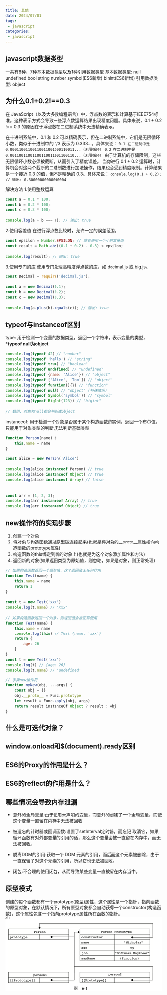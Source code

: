 ```yaml
---
title: 其他
date: 2024/07/01
tags:
 - javascript
categories:
 - javascript
---
```


## javascript数据类型

一共有8种，7种基本数据类型以及1种引用数据类型
基本数据类型: null undefined bool string number symbol(ES6新增) binInt(ES6新增)
引用数据类型: object

## 为什么0.1+0.2!==0.3

在 JavaScript（以及大多数编程语言）中，浮点数的表示和计算基于IEEE754标准。这种表示方式会导致一些浮点数运算结果出现精度问题。具体来说，0.1 + 0.2 !== 0.3 的原因在于浮点数在二进制系统中无法精确表示。

在十进制系统中，0.1 和 0.2 可以精确表示，但在二进制系统中，它们是无限循环小数，类似于十进制中的 1/3 表示为 0.333...。具体来说：
```0.1 在二进制中是 0.00011001100110011001100110011...（无限循环）```
```0.2 在二进制中是 0.00110011001100110011001100110...（无限循环）```
由于计算机的存储限制，这些无限循环小数必须被截断，从而引入了精度误差。
当你进行 0.1 + 0.2 运算时，计算机会对这两个截断的二进制数进行加法操作，结果也会受到精度限制。计算结果是一个接近 0.3 的值，但不是精确的 0.3。具体来说：
```console.log(0.1 + 0.2); // 输出: 0.30000000000000004```

解决方法
1.使用整数运算

```js
const a = 0.1 * 100;
const b = 0.2 * 100;
const c = 0.3 * 100;

console.log(a + b === c); // 输出: true
```

2.使用容差值
在进行浮点数比较时，允许一定的误差范围。

```js
const epsilon = Number.EPSILON; // 或者使用一个小的常量值
const result = Math.abs((0.1 + 0.2) - 0.3) < epsilon;

console.log(result); // 输出: true

```

3.使用专门的库
使用专门处理高精度浮点数的库，如 decimal.js 或 big.js。

```js
const Decimal = require('decimal.js');

const a = new Decimal(0.1);
const b = new Decimal(0.2);
const c = new Decimal(0.3);

console.log(a.plus(b).equals(c)); // 输出: true
```

## typeof与instanceof区别

type: 用于检测一个变量的数据类型，返回一个字符串，表示变量的类型，***typeof null为object**

```js
console.log(typeof 42) // "number"
console.log(typeof 'hello') // "string"
console.log(typeof true) // "boolean"
console.log(typeof undefined) // "undefined"
console.log(typeof {name: 'Alice'}) // "object"
console.log(typeof ['Alice', 'Tom']) // "object"
console.log(typeof function(){}) // "function"
console.log(typeof null) // "object" (特殊情况)
console.log(typeof Symbol('symbol')) // "symbol"
console.log(typeof BigInt(123)) // "bigint"

// 数组、对象和null都会判断成object

```

instanceof: 用于检测一个对象是否属于某个构造函数的实例，返回一个布尔值，只能用于对象类型的判断,无法判断基础类型

```js
function Person(name) {
    this.name = name
}

const alice = new Person('Alice')

console.log(alice instanceof Person) // true
console.log(alice instanceof Object) // true
console.log(alice instanceof Array) // false


const arr = [1, 2, 3];
console.log(arr instanceof Array) // true
console.log(arr instanceof Object) // true
```

## new操作符的实现步骤

1. 创建一个对象
2. 将对象与构造函数通过原型链连接起来(也就是将对象的__proto__属性指向构造函数的prototype属性)
3. 构造函数的this绑定到新的对象上(也就是为这个对象添加属性和方法)
4. 返回新的对象(如果返回类型为原始值，则忽略，如果是对象，则正常处理)

```js
// 如果构造函数返回一个原始值，这个返回值无任何作用
function Test(name) {
    this.name = name
    return 1
}

const t = new Test('xxx')
console.log(t.name) // 'xxx'

// 如果构造函数返回一个对象，则返回值会被正常使用
function Test(name) {
    this.name = name
    console.log(this) // Test {name: 'xxx'}
    return {
        age: 26
    }
}
const t = new Test('xxx')
console.log(t) // {age: 26}
console.log(t.name) // 'undefined'
```

```js
// 手撕new操作符
function myNew(obj, ...args) {
    const obj = {}
    obj.__proto__ = Func.prototype
    let result = Func.apply(obj, args)
    return result instanceOf Object ? result : obj
}
```

## 什么是可迭代对象？

## window.onload和$(document).ready区别

## ES6的Proxy的作用是什么？

## ES6的reflect的作用是什么？

## 哪些情况会导致内存泄漏

- 意外的全局变量:由于使用未声明的变量，而意外的创建了一个全局变量，而使这个变量一直留在内存中无法被回收

- 被遗忘的计时器或回调函数:设置了setInterval定时器，而忘记 取消它，如果循环函数有对外部变量的引用的话，那么这个变量会被一直留在内存中，而无法被回收。

- 脱离DOM的引用:获取一个 DOM 元素的引用，而后面这个元素被删除，由于一直保留了对这个元素的引用，所以它也无法被回收。

- 闭包:不合理的使用闭包，从而导致某些变量一直被留在内存当中。

## 原型模式

创建的每个函数都有一个prototype(原型)属性，这个属性是一个指针，指向函数的原型对象，在默认情况下，所有原型对象都会自动获得一个constructor(构造函数)，这个属性包含一个指向prototype属性所在函数的指针。
![object](./assets/class/object.png "object")

